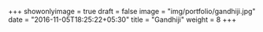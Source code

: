 +++
showonlyimage = true
draft = false
image = "img/portfolio/gandhiji.jpg"
date = "2016-11-05T18:25:22+05:30"
title = "Gandhiji"
weight = 8
+++

